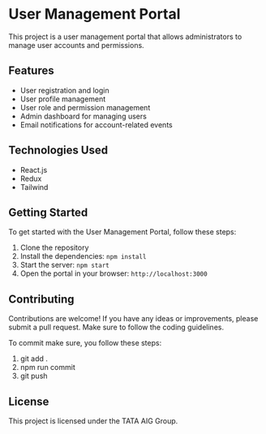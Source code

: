 # User Management Portal

This project is a user management portal that allows administrators to manage user accounts and permissions.

## Features

- User registration and login
- User profile management
- User role and permission management
- Admin dashboard for managing users
- Email notifications for account-related events

## Technologies Used

- React.js
- Redux
- Tailwind

## Getting Started

To get started with the User Management Portal, follow these steps:

1. Clone the repository
2. Install the dependencies: `npm install`
3. Start the server: `npm start`
4. Open the portal in your browser: `http://localhost:3000`

## Contributing

Contributions are welcome! If you have any ideas or improvements, please submit a pull request. Make sure to follow the coding guidelines.

To commit make sure, you follow these steps: 
1. git add .
2. npm run commit
3. git push

## License

This project is licensed under the TATA AIG Group.